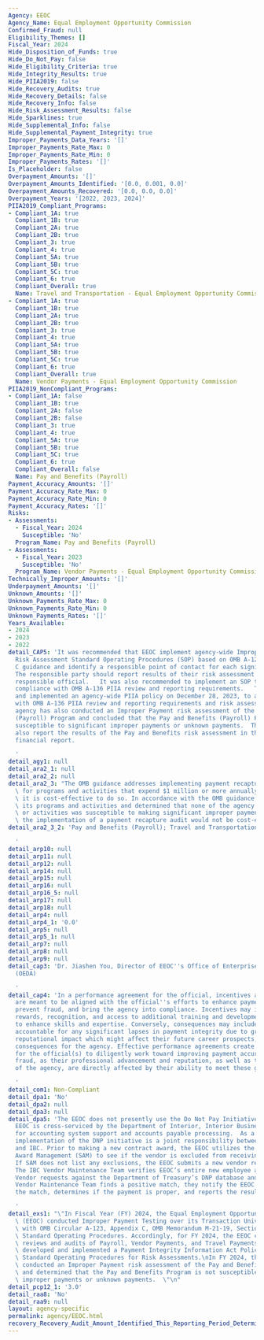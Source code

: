 ```yaml
---
Agency: EEOC
Agency_Name: Equal Employment Opportunity Commission
Confirmed_Fraud: null
Eligibility_Themes: []
Fiscal_Year: 2024
Hide_Disposition_of_Funds: true
Hide_Do_Not_Pay: false
Hide_Eligibility_Criteria: true
Hide_Integrity_Results: true
Hide_PIIA2019: false
Hide_Recovery_Audits: true
Hide_Recovery_Details: false
Hide_Recovery_Info: false
Hide_Risk_Assessment_Results: false
Hide_Sparklines: true
Hide_Supplemental_Info: false
Hide_Supplemental_Payment_Integrity: true
Improper_Payments_Data_Years: '[]'
Improper_Payments_Rate_Max: 0
Improper_Payments_Rate_Min: 0
Improper_Payments_Rates: '[]'
Is_Placeholder: false
Overpayment_Amounts: '[]'
Overpayment_Amounts_Identified: '[0.0, 0.001, 0.0]'
Overpayment_Amounts_Recovered: '[0.0, 0.0, 0.0]'
Overpayment_Years: '[2022, 2023, 2024]'
PIIA2019_Compliant_Programs:
- Compliant_1A: true
  Compliant_1B: true
  Compliant_2A: true
  Compliant_2B: true
  Compliant_3: true
  Compliant_4: true
  Compliant_5A: true
  Compliant_5B: true
  Compliant_5C: true
  Compliant_6: true
  Compliant_Overall: true
  Name: Travel and Transportation - Equal Employment Opportunity Commission
- Compliant_1A: true
  Compliant_1B: true
  Compliant_2A: true
  Compliant_2B: true
  Compliant_3: true
  Compliant_4: true
  Compliant_5A: true
  Compliant_5B: true
  Compliant_5C: true
  Compliant_6: true
  Compliant_Overall: true
  Name: Vendor Payments - Equal Employment Opportunity Commission
PIIA2019_NonCompliant_Programs:
- Compliant_1A: false
  Compliant_1B: true
  Compliant_2A: false
  Compliant_2B: false
  Compliant_3: true
  Compliant_4: true
  Compliant_5A: true
  Compliant_5B: true
  Compliant_5C: true
  Compliant_6: true
  Compliant_Overall: false
  Name: Pay and Benefits (Payroll)
Payment_Accuracy_Amounts: '[]'
Payment_Accuracy_Rate_Max: 0
Payment_Accuracy_Rate_Min: 0
Payment_Accuracy_Rates: '[]'
Risks:
- Assessments:
  - Fiscal_Year: 2024
    Susceptible: 'No'
  Program_Name: Pay and Benefits (Payroll)
- Assessments:
  - Fiscal_Year: 2023
    Susceptible: 'No'
  Program_Name: Vendor Payments - Equal Employment Opportunity Commission
Technically_Improper_Amounts: '[]'
Underpayment_Amounts: '[]'
Unknown_Amounts: '[]'
Unknown_Payments_Rate_Max: 0
Unknown_Payments_Rate_Min: 0
Unknown_Payments_Rates: '[]'
Years_Available:
- 2024
- 2023
- 2022
detail_CAP5: 'It was recommended that EEOC implement agency-wide Improper Payment
  Risk Assessment Standard Operating Procedures (SOP) based on OMB A-123 Appendix
  C guidance and identify a responsible point of contact for each significant program.
  The responsible party should report results of their risk assessment to the EEOC
  responsible official.   It was also recommended to implement an SOP to ensure annual
  compliance with OMB A-136 PIIA review and reporting requirements.   The agency developed
  and implemented an agency-wide PIIA policy on December 28, 2023, to address compliance
  with OMB A-136 PIIA review and reporting requirements and risk assessment procedures.  The
  agency has also conducted an Improper Payment risk assessment of the Pay and Benefits
  (Payroll) Program and concluded that the Pay and Benefits (Payroll) Program is not
  susceptible to significant improper payments or unknown payments.  The agency will
  also report the results of the Pay and Benefits risk assessment in the agency''s
  financial report.

  '
detail_agy1: null
detail_ara2_1: null
detail_ara2_2: null
detail_ara2_3: "The OMB guidance addresses implementing payment recapture audits,\
  \ for programs and activities that expend $1 million or more annually, provided\
  \ it is cost-effective to do so. In accordance with the OMB guidance, the EEOC reviewed\
  \ its programs and activities and determined that none of the agency’s programs\
  \ or activities was susceptible to making significant improper payments and that\
  \ the implementation of a payment recapture audit would not be cost-effective. \n"
detail_ara2_3_2: 'Pay and Benefits (Payroll); Travel and Transportation; Vendor Payments

  '
detail_arp10: null
detail_arp11: null
detail_arp12: null
detail_arp14: null
detail_arp15: null
detail_arp16: null
detail_arp16_5: null
detail_arp17: null
detail_arp18: null
detail_arp4: null
detail_arp4_1: '0.0'
detail_arp5: null
detail_arp5_1: null
detail_arp7: null
detail_arp8: null
detail_arp9: null
detail_cap3: 'Dr. Jiashen You, Director of EEOC''s Office of Enterprise Data and Analytics
  (OEDA)

  '
detail_cap4: 'In a performance agreement for the official, incentives and consequences
  are meant to be aligned with the official''s efforts to enhance payment accuracy,
  prevent fraud, and bring the agency into compliance. Incentives may include financial
  rewards, recognition, and access to additional training and development opportunities
  to enhance skills and expertise. Conversely, consequences may include being held
  accountable for any significant lapses in payment integrity due to gross negligence,
  reputational impact which might affect their future career prospects, and legal
  consequences for the agency. Effective performance agreements create a strong incentive
  for the official(s) to diligently work toward improving payment accuracy and preventing
  fraud, as their professional advancement and reputation, as well as the reputation
  of the agency, are directly affected by their ability to meet these goals.

  '
detail_com1: Non-Compliant
detail_dpa1: 'No'
detail_dpa2: null
detail_dpa3: null
detail_dpa5: 'The EEOC does not presently use the Do Not Pay Initiative (DNP) as the
  EEOC is cross-serviced by the Department of Interior, Interior Business Center (DOI/IBC)
  for accounting system support and accounts payable processing.  As a result, the
  implementation of the DNP initiative is a joint responsibility between the EEOC
  and IBC. Prior to making a new contract award, the EEOC utilizes the System for
  Award Management (SAM) to see if the vendor is excluded from receiving contracts.
  If SAM does not list any exclusions, the EEOC submits a new vendor request to IBC.
  The IBC Vendor Maintenance Team verifies EEOC’s entire new employee and Non-Federal
  Vendor requests against the Department of Treasury’s DNP database and if the IBC
  Vendor Maintenance Team finds a positive match, they notify the EEOC. The EEOC reviews
  the match, determines if the payment is proper, and reports the result.

  '
detail_exs1: "\"In Fiscal Year (FY) 2024, the Equal Employment Opportunity Commission\
  \ (EEOC) conducted Improper Payment Testing over its Transaction Universe in accordance\
  \ with OMB Circular A-123, Appendix C, OMB Memorandum M-21-19, Section VIII, and\
  \ Standard Operating Procedures. Accordingly, for FY 2024, the EEOC conducted scheduled\
  \ reviews and audits of Payroll, Vendor Payments, and Travel Payments.  \nThe agency\
  \ developed and implemented a Payment Integrity Information Act Policy and developed\
  \ Standard Operating Procedures for Risk Assessments.\nIn FY 2024, the agency also\
  \ conducted an Improper Payment risk assessment of the Pay and Benefits Program\
  \ and determined that the Pay and Benefits Program is not susceptible to significant\
  \ improper payments or unknown payments.  \"\n"
detail_pcp12_1: '3.0'
detail_raa8: 'No'
detail_raa9: null
layout: agency-specific
permalink: agency/EEOC.html
recovery_Recovery_Audit_Amount_Identified_This_Reporting_Period_Determined_Not_Collectable_Rate: 0.0
---
```

